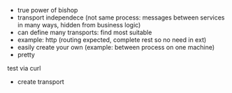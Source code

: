 - true power of bishop
- transport independece (not same process: messages between services in many ways, hidden from business logic)
- can define many transports: find most suitable
- example: http (routing expected, complete rest so no need in ext)
- easily create your own (example: between process on one machine)
- pretty

test via curl


- create transport

